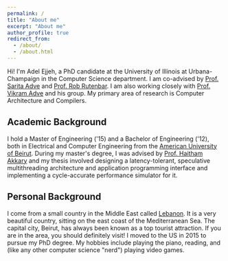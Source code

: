 ```yaml
---
permalink: /
title: "About me"
excerpt: "About me"
author_profile: true
redirect_from: 
  - /about/
  - /about.html
---
```

Hi! I'm Adel Ejjeh, a PhD candidate at the University of Illinois at Urbana-Champaign in the Computer Science department. I am co-advised by [Prof. Sarita Adve](http://rsim.cs.illinois.edu/~sadve/) and [Prof. Rob Rutenbar](http://rutenbar.cs.illinois.edu/). I am also working closely with [Prof. Vikram Adve](http://vikram.cs.illinois.edu) and his group. My primary area of research is Computer Architecture and Compilers. 

Academic Background
-----
I hold a Master of Engineering ('15) and a Bachelor of Engineering ('12), both in Electrical and Computer Engineering from the [American University of Beirut](www.aub.edu.lb). During my master's degree, I was advised by [Prof. Haitham Akkary](http://website.aub.edu.lb/fea/publicprofile/Pages/profile.aspx?MemberId=ha95#) and my thesis involved designing a latency-tolerant, speculative multithreading architecture and application programming interface and implementing a cycle-accurate performance simulator for it.  

Personal Background
-----
I come from a small country in the Middle East called [Lebanon](https://en.wikipedia.org/wiki/Lebanon). It is a very beautiful country, sitting on the east coast of the Mediterranean Sea. The capital city, Beirut, has always been known as a top tourist attraction. If you are in the area, you should definitely visit! I moved to the US in 2015 to pursue my PhD degree. My hobbies include playing the piano, reading, and (like any other computer science "nerd") playing video games. 
